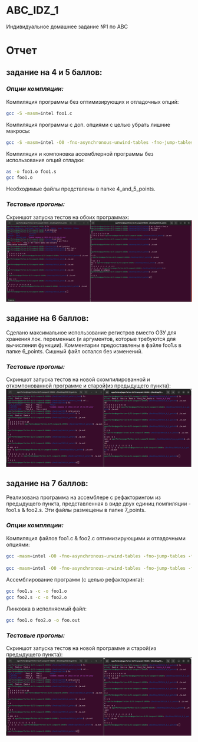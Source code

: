 # ABC_IDZ_1
Индивидуальное домашнее задание №1 по АВС

# Отчет
## задание на 4 и 5 баллов:
### _Опции компляции:_
Компиляция программы без оптимизирующих и отладочных опций:
```sh
gcc -S -masm=intel foo1.c
```
Компиляция программы с доп. опциями с целью убрать лишние макросы:
```sh
gcc -S -masm=intel -O0 -fno-asynchronous-unwind-tables -fno-jump-tables -fno-stack-protector -fno-exceptions
```

Компиляция и компоновка ассемблерной программы без использования опций отладки:
```sh
as -o foo1.o foo1.s
gcc foo1.o
```

Необходимые файлы предствлены в папке 4_and_5_points.

### _Тестовые прогоны:_
Скриншот запуска тестов на обоих программах:
![Тесты на оценку 4 и 5](/tests/tests_4_5.png)


## задание на 6 баллов:
Сделано максимальное использование регистров вместо ОЗУ для хранения лок. переменных (и аргументов, которые требуются для вычисления функции). Комментарии предоставлены в файле foo1.s в папке 6_points. Сишный файл остался без изменений.

### _Тестовые прогоны:_
Скриншот запуска тестов на новой скомпилированной и откомпонованной программе и старой(из предыдущего пункта):
![Тесты на оценку 6](/tests/tests_6.png)


## задание на 7 баллов:
Реализована программа на ассемблере с рефакторингом из предыдущего пункта, представленная в виде двух единиц помпиляции - foo1.s & foo2.s. Эти файлы размещены в папке 7_points.
### _Опции компляции:_
Компиляция файлов foo1.c & foo2.c оптимизирующими и отладочными опциями:
```sh
gcc -masm=intel -O0 -fno-asynchronous-unwind-tables -fno-jump-tables -fno-stack-protector -fno-exceptions foo1.c -S -o foo1.s

gcc -masm=intel -O0 -fno-asynchronous-unwind-tables -fno-jump-tables -fno-stack-protector -fno-exceptions foo2.c -S -o foo2.s
```
Ассемблирование программ (с целью рефакторинга):
```sh
gcc foo1.s -c -o foo1.o
gcc foo2.s -c -o foo2.o
```
Линковка в исполняемый файл:
```sh
gcc foo1.o foo2.o -o foo.out
```
### _Тестовые прогоны:_
Скриншот запуска тестов на новой программе и старой(из предыдущего пункта):
![Тесты на оценку 6](/tests/tests_6.png)
